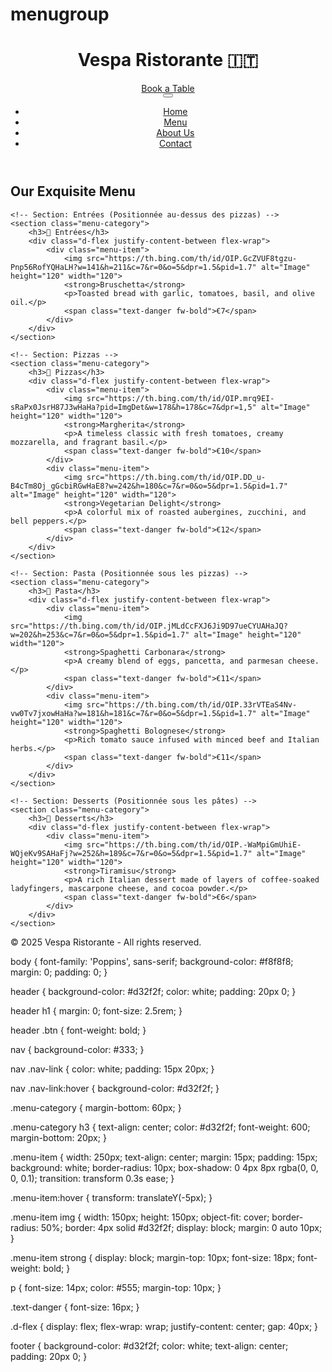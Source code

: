 # menugroup
<!DOCTYPE html>
<html lang="en">
<head>
    <meta charset="UTF-8">
    <meta name="viewport" content="width=device-width, initial-scale=1.0">
    <title>Vespa Ristorante - Menu</title>
    <link rel="stylesheet" href="styles.css">
    <link href="https://fonts.googleapis.com/css2?family=Poppins:wght@300;400;600&display=swap" rel="stylesheet">
    <link rel="stylesheet" href="https://cdn.jsdelivr.net/npm/bootstrap@5.3.0/dist/css/bootstrap.min.css">
</head>
<body>
    
<header class="bg-danger text-white text-center py-3">
    <div class="container d-flex justify-content-between align-items-center">
        <h1 class="m-0">Vespa Ristorante 🇮🇹</h1>
        <a href="#" class="btn btn-light">Book a Table</a>
    </div>
    <nav class="navbar navbar-expand-lg navbar-dark">
        <div class="container">
            <button class="navbar-toggler" type="button" data-bs-toggle="collapse" data-bs-target="#navbarNav">
                <span class="navbar-toggler-icon"></span>
            </button>
            <div class="collapse navbar-collapse" id="navbarNav">
                <ul class="navbar-nav mx-auto">
                    <li class="nav-item"><a class="nav-link" href="#">Home</a></li>
                    <li class="nav-item"><a class="nav-link" href="#">Menu</a></li>
                    <li class="nav-item"><a class="nav-link" href="#">About Us</a></li>
                    <li class="nav-item"><a class="nav-link" href="#">Contact</a></li>
                </ul>
            </div>
        </div>
    </nav>
</header>

<main class="container my-5">
    <h2 class="text-center">Our Exquisite Menu</h2>
    
    <!-- Section: Entrées (Positionnée au-dessus des pizzas) -->
    <section class="menu-category">
        <h3>🍤 Entrées</h3>
        <div class="d-flex justify-content-between flex-wrap">
            <div class="menu-item">
                <img src="https://th.bing.com/th/id/OIP.GcZVUF8tgzu-Pnp56RofYQHaLH?w=141&h=211&c=7&r=0&o=5&dpr=1.5&pid=1.7" alt="Image" height="120" width="120">
                <strong>Bruschetta</strong>
                <p>Toasted bread with garlic, tomatoes, basil, and olive oil.</p>
                <span class="text-danger fw-bold">€7</span>
            </div>
        </div>
    </section>
    
    <!-- Section: Pizzas -->
    <section class="menu-category">
        <h3>🍕 Pizzas</h3>
        <div class="d-flex justify-content-between flex-wrap">
            <div class="menu-item">
                <img src="https://th.bing.com/th/id/OIP.mrq9EI-sRaPx0JsrH87J3wHaHa?pid=ImgDet&w=178&h=178&c=7&dpr=1,5" alt="Image" height="120" width="120">
                <strong>Margherita</strong>
                <p>A timeless classic with fresh tomatoes, creamy mozzarella, and fragrant basil.</p> 
                <span class="text-danger fw-bold">€10</span>
            </div>
            <div class="menu-item">
                <img src="https://th.bing.com/th/id/OIP.DD_u-B4cTm8Oj_gGcbiRGwHaE8?w=242&h=180&c=7&r=0&o=5&dpr=1.5&pid=1.7" alt="Image" height="120" width="120">
                <strong>Vegetarian Delight</strong>
                <p>A colorful mix of roasted aubergines, zucchini, and bell peppers.</p>
                <span class="text-danger fw-bold">€12</span>
            </div>
        </div>
    </section>
    
    <!-- Section: Pasta (Positionnée sous les pizzas) -->
    <section class="menu-category">
        <h3>🍝 Pasta</h3>
        <div class="d-flex justify-content-between flex-wrap">
            <div class="menu-item">
                <img src="https://th.bing.com/th/id/OIP.jMLdCcFXJ6Ji9D97ueCYUAHaJQ?w=202&h=253&c=7&r=0&o=5&dpr=1.5&pid=1.7" alt="Image" height="120" width="120">
                <strong>Spaghetti Carbonara</strong>
                <p>A creamy blend of eggs, pancetta, and parmesan cheese.</p>
                <span class="text-danger fw-bold">€11</span>
            </div>
            <div class="menu-item">
                <img src="https://th.bing.com/th/id/OIP.33rVTEaS4Nv-vw0Tv7jxowHaHa?w=181&h=181&c=7&r=0&o=5&dpr=1.5&pid=1.7" alt="Image" height="120" width="120">
                <strong>Spaghetti Bolognese</strong>
                <p>Rich tomato sauce infused with minced beef and Italian herbs.</p>
                <span class="text-danger fw-bold">€11</span>
            </div>
        </div>
    </section>

    <!-- Section: Desserts (Positionnée sous les pâtes) -->
    <section class="menu-category">
        <h3>🍰 Desserts</h3>
        <div class="d-flex justify-content-between flex-wrap">
            <div class="menu-item">
                <img src="https://th.bing.com/th/id/OIP.-WaMpiGmUhiE-WQjeKv9SAHaFj?w=252&h=189&c=7&r=0&o=5&dpr=1.5&pid=1.7" alt="Image" height="120" width="120">
                <strong>Tiramisu</strong>
                <p>A rich Italian dessert made of layers of coffee-soaked ladyfingers, mascarpone cheese, and cocoa powder.</p>
                <span class="text-danger fw-bold">€6</span>
            </div>
        </div>
    </section>
</main>

<footer class="text-center bg-danger text-white py-3">
    <p>&copy; 2025 Vespa Ristorante - All rights reserved.</p>
</footer>

<script src="https://cdn.jsdelivr.net/npm/bootstrap@5.3.0/dist/js/bootstrap.bundle.min.js"></script>
</body>
</html>

body {
    font-family: 'Poppins', sans-serif;
    background-color: #f8f8f8;
    margin: 0;
    padding: 0;
}

header {
    background-color: #d32f2f; 
    color: white;
    padding: 20px 0;
}

header h1 {
    margin: 0;
    font-size: 2.5rem;
}

header .btn {
    font-weight: bold;
}

nav {
    background-color: #333;
}

nav .nav-link {
    color: white;
    padding: 15px 20px;
}

nav .nav-link:hover {
    background-color: #d32f2f;
}

.menu-category {
    margin-bottom: 60px; 
}

.menu-category h3 {
    text-align: center;
    color: #d32f2f;
    font-weight: 600;
    margin-bottom: 20px;
}

.menu-item {
    width: 250px;
    text-align: center;
    margin: 15px;
    padding: 15px;
    background: white;
    border-radius: 10px;
    box-shadow: 0 4px 8px rgba(0, 0, 0, 0.1);
    transition: transform 0.3s ease;
}

.menu-item:hover {
    transform: translateY(-5px);
}

.menu-item img {
    width: 150px; 
    height: 150px;
    object-fit: cover;
    border-radius: 50%; 
    border: 4px solid #d32f2f;
    display: block;
    margin: 0 auto 10px;
}

.menu-item strong {
    display: block;
    margin-top: 10px;
    font-size: 18px;
    font-weight: bold;
}

p {
    font-size: 14px;
    color: #555;
    margin-top: 10px;
}

.text-danger {
    font-size: 16px;
}

.d-flex {
    display: flex;
    flex-wrap: wrap;
    justify-content: center;
    gap: 40px; 
}

footer {
    background-color: #d32f2f;
    color: white;
    text-align: center;
    padding: 20px 0;
}
